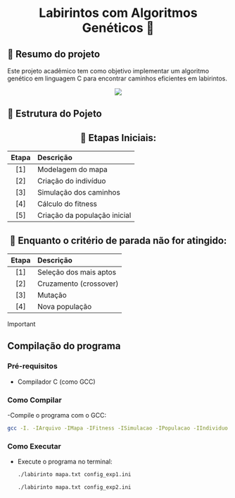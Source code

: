 <h1 align="center">Labirintos com Algoritmos Genéticos 🧬 </h1> 

## 📁 Resumo do projeto
Este projeto acadêmico tem como objetivo implementar um algoritmo genético em linguagem C para encontrar caminhos eficientes em labirintos.

<p align="center">
   <img src="http://img.shields.io/static/v1?label=STATUS&message=FINALIZADO&color=GREEN&style=for-the-badge"/>
</p>

## 📁 Estrutura do Pojeto
<div align="center">

## 🧪 Etapas Iniciais:

| Etapa | Descrição                    |
|:-----:|:-----------------------------|
| [1]   | Modelagem do mapa            |
| [2]   | Criação do indivíduo         |
| [3]   | Simulação dos caminhos       |
| [4]   | Cálculo do fitness           |
| [5]   | Criação da população inicial |

## 🔀 Enquanto o critério de parada não for atingido:

| Etapa | Descrição              |
|:-----:|:-----------------------|
| [1]   | Seleção dos mais aptos |
| [2]   | Cruzamento (crossover) |
| [3]   | Mutação                |
| [4]   | Nova população |




</div>



> [!IMPORTANT]
> ## Compilação do programa
>
> ### Pré-requisitos
> - Compilador C (como GCC)
>
> ### Como Compilar
> -Compile o programa com o GCC:  
>    ```bash
>    gcc -I. -IArquivo -IMapa -IFitness -ISimulacao -IPopulacao -IIndividuo -ITSDoubleList -IStack -ISelecao -IMutacao -IElitismo -ICrossover main.c Arquivo/arquivo.c Mapa/mapa.c Fitness/fitness.c Simulacao/simulacao.c Populacao/populacao.c Individuo/individuo.c TSDoubleList/list.c Stack/stack.c Selecao/selecao.c Mutacao/mutacao.c Elitismo/elitismo.c Crossover/crossover.c -o labirinto
>    ```
>
> ### Como Executar
> - Execute o programa no terminal:  
>   ```bash
>   ./labirinto mapa.txt config_exp1.ini
>   ```
>   ```bash
>   ./labirinto mapa.txt config_exp2.ini
>   ```
> 

